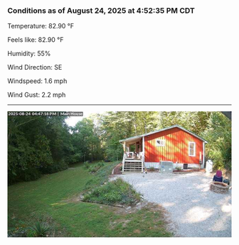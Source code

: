 ### Conditions as of August 24, 2025 at 4:52:35 PM CDT 

Temperature: 82.90 &deg;F

Feels like: 82.90 &deg;F

Humidity: 55%

Wind Direction: SE

Windspeed: 1.6 mph

Wind Gust: 2.2 mph

---

<img src="./images/latest.jpeg"/>

